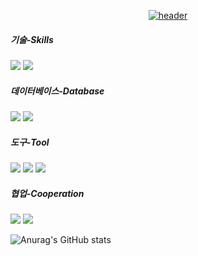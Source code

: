 <div align="center">
  
  <a href="https://dlawhdgus.notion.site/dlawhdgus/90405e9831774b58b9d4d6a0a9eaccad">![header](https://capsule-render.vercel.app/api?type=Rect&text=dlawhdgus&color=ABCDEF)</a>
</div>

##### 기술-Skills
<a href="https://spring.io/projects/spring-boot" target="_blank"><img src="https://img.shields.io/badge/SpringBoot-6DB33F?style=for-the-badge&logo=Spring Boot&logoColor=white"></a>
<a href="https://nodejs.org/ko" target="_blank"><img src="https://img.shields.io/badge/Node.js-339933?style=for-the-badge&logo=Node.js&logoColor=white"></a>

##### 데이터베이스-Database
<a href="https://www.mysql.com/" target="_blank"><img src="https://img.shields.io/badge/MySQL-4479A1?style=for-the-badge&logo=MySQL&logoColor=white"></a>
<a href="https://www.mongodb.com/" target="_blank"><img src="https://img.shields.io/badge/MongoDB-47A248?style=for-the-badge&logo=MongoDB&logoColor=white"></a>

##### 도구-Tool
<a href="https://studio3t.com/" target="_blank"><img src="https://img.shields.io/badge/Studio3T-17AF66?style=for-the-badge&logo=Studio 3T&logoColor=white"></a>
<a href="https://www.jetbrains.com/" target="_blank"><img src="https://img.shields.io/badge/IntellijIDEA-000000?style=for-the-badge&logo=Intellij IDEA&logoColor=white"></a>
<a href="https://code.visualstudio.com/" target="_blank"><img src="https://img.shields.io/badge/VisualStudioCode-007ACC?style=for-the-badge&logo=Visual Studio Code&logoColor=white"></a>

##### 협업-Cooperation
<a href="https://github.com/dlawhdgus/" target="_blank"><img src="https://img.shields.io/badge/github-181717?style=for-the-badge&logo=github&logoColor=white"></a>
<a href="https://dlawhdgus.notion.site/dlawhdgus/90405e9831774b58b9d4d6a0a9eaccad" target="_blank"><img src="https://img.shields.io/badge/Notion-000000?style=for-the-badge&logo=Notion&logoColor=white"></a>

![Anurag's GitHub stats](https://github-readme-stats.vercel.app/api?username=dlawhdgus&show_icons=true&theme=swift)
